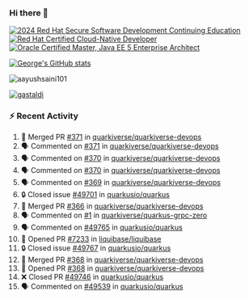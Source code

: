 ### Hi there 👋

<!--START_SECTION:badges-->
[![2024 Red Hat Secure Software Development Continuing Education](https://images.credly.com/size/110x110/images/36a76b78-c5bf-45cf-ac2c-48c3825260c7/blob)](http://www.credly.com/badges/c86e9a17-d2c3-4554-b890-7d0521710eb6 "2024 Red Hat Secure Software Development Continuing Education")
[![Red Hat Certified Cloud-Native Developer](https://images.credly.com/size/110x110/images/12ef4e4e-3d8d-4caf-9ab1-858c5bcb9619/image.png)](http://www.credly.com/badges/b6402e31-0894-48e6-b488-e2e551dcc809 "Red Hat Certified Cloud-Native Developer")
[![Oracle Certified Master, Java EE 5 Enterprise Architect](https://images.credly.com/size/110x110/images/1fa3549c-674c-4779-b3d6-d7d64eac2c23/Oracle-Certification-badge_OC-Master.png)](http://www.credly.com/badges/2565574e-b81d-410e-ab7d-24666ddcbe00 "Oracle Certified Master, Java EE 5 Enterprise Architect")
<!--END_SECTION:badges-->

[![George's GitHub stats](https://github-readme-stats.vercel.app/api?username=gastaldi&show=reviews,prs_merged&hide=contribs,prs&theme=transparent&show_icons=true)](https://github.com/anuraghazra/github-readme-stats)

<p align="left"> <img src="https://komarev.com/ghpvc/?username=gastaldi&label=Profile%20views&color=0e75b6&style=for-the-badge" alt="aayushsaini101" /> </p>

<p align="left"> <a href="https://github.com/ryo-ma/github-profile-trophy"><img src="https://github-profile-trophy.vercel.app/?username=gastaldi" alt="gastaldi" /></a> </p>

### :zap: Recent Activity

<!--START_SECTION:activity-->
1. 🎉 Merged PR [#371](https://github.com/quarkiverse/quarkiverse-devops/pull/371) in [quarkiverse/quarkiverse-devops](https://github.com/quarkiverse/quarkiverse-devops)
2. 🗣 Commented on [#371](https://github.com/quarkiverse/quarkiverse-devops/pull/371#issuecomment-3242756200) in [quarkiverse/quarkiverse-devops](https://github.com/quarkiverse/quarkiverse-devops)
3. 🗣 Commented on [#370](https://github.com/quarkiverse/quarkiverse-devops/issues/370#issuecomment-3242745429) in [quarkiverse/quarkiverse-devops](https://github.com/quarkiverse/quarkiverse-devops)
4. 🗣 Commented on [#370](https://github.com/quarkiverse/quarkiverse-devops/issues/370#issuecomment-3242274751) in [quarkiverse/quarkiverse-devops](https://github.com/quarkiverse/quarkiverse-devops)
5. 🗣 Commented on [#369](https://github.com/quarkiverse/quarkiverse-devops/issues/369#issuecomment-3242204279) in [quarkiverse/quarkiverse-devops](https://github.com/quarkiverse/quarkiverse-devops)
6. 🔒 Closed issue [#49701](https://github.com/quarkusio/quarkus/issues/49701) in [quarkusio/quarkus](https://github.com/quarkusio/quarkus)
7. 🎉 Merged PR [#366](https://github.com/quarkiverse/quarkiverse-devops/pull/366) in [quarkiverse/quarkiverse-devops](https://github.com/quarkiverse/quarkiverse-devops)
8. 🗣 Commented on [#1](https://github.com/quarkiverse/quarkus-grpc-zero/pull/1#issuecomment-3236782091) in [quarkiverse/quarkus-grpc-zero](https://github.com/quarkiverse/quarkus-grpc-zero)
9. 🗣 Commented on [#49765](https://github.com/quarkusio/quarkus/issues/49765#issuecomment-3235286758) in [quarkusio/quarkus](https://github.com/quarkusio/quarkus)
10. 💪 Opened PR [#7233](https://github.com/liquibase/liquibase/pull/7233) in [liquibase/liquibase](https://github.com/liquibase/liquibase)
11. 🔒 Closed issue [#49767](https://github.com/quarkusio/quarkus/issues/49767) in [quarkusio/quarkus](https://github.com/quarkusio/quarkus)
12. 🎉 Merged PR [#368](https://github.com/quarkiverse/quarkiverse-devops/pull/368) in [quarkiverse/quarkiverse-devops](https://github.com/quarkiverse/quarkiverse-devops)
13. 💪 Opened PR [#368](https://github.com/quarkiverse/quarkiverse-devops/pull/368) in [quarkiverse/quarkiverse-devops](https://github.com/quarkiverse/quarkiverse-devops)
14. ❌ Closed PR [#49746](https://github.com/quarkusio/quarkus/pull/49746) in [quarkusio/quarkus](https://github.com/quarkusio/quarkus)
15. 🗣 Commented on [#49539](https://github.com/quarkusio/quarkus/pull/49539#issuecomment-3233952775) in [quarkusio/quarkus](https://github.com/quarkusio/quarkus)
<!--END_SECTION:activity-->

